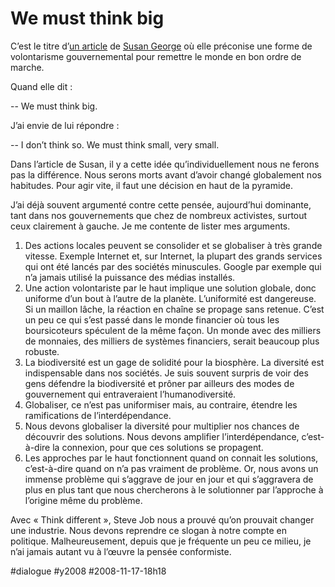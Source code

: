 # We must think big

C’est le titre d’[un article](http://www.newscientist.com/article/mg20026786.700-special-report-we-must-think-big-to-fight-environmental-disaster.html) de [Susan George](../../2007/10/histoires-de-murs.md) où elle préconise une forme de volontarisme gouvernemental pour remettre le monde en bon ordre de marche.

Quand elle dit :

-- We must think big.

J’ai envie de lui répondre :

-- I don’t think so. We must think small, very small.

Dans l’article de Susan, il y a cette idée qu’individuellement nous ne ferons pas la différence. Nous serons morts avant d’avoir changé globalement nos habitudes. Pour agir vite, il faut une décision en haut de la pyramide.

J’ai déjà souvent argumenté contre cette pensée, aujourd’hui dominante, tant dans nos gouvernements que chez de nombreux activistes, surtout ceux clairement à gauche. Je me contente de lister mes arguments.

1. Des actions locales peuvent se consolider et se globaliser à très grande vitesse. Exemple Internet et, sur Internet, la plupart des grands services qui ont été lancés par des sociétés minuscules. Google par exemple qui n’a jamais utilisé la puissance des médias installés.
2. Une action volontariste par le haut implique une solution globale, donc uniforme d’un bout à l’autre de la planète. L’uniformité est dangereuse. Si un maillon lâche, la réaction en chaîne se propage sans retenue. C’est un peu ce qui s’est passé dans le monde financier où tous les boursicoteurs spéculent de la même façon. Un monde avec des milliers de monnaies, des milliers de systèmes financiers, serait beaucoup plus robuste.
3. La biodiversité est un gage de solidité pour la biosphère. La diversité est indispensable dans nos sociétés. Je suis souvent surpris de voir des gens défendre la biodiversité et prôner par ailleurs des modes de gouvernement qui entraveraient l’humanodiversité.
4. Globaliser, ce n’est pas uniformiser mais, au contraire, étendre les ramifications de l’interdépendance.
5. Nous devons globaliser la diversité pour multiplier nos chances de découvrir des solutions. Nous devons amplifier l’interdépendance, c’est-à-dire la connexion, pour que ces solutions se propagent.
6. Les approches par le haut fonctionnent quand on connait les solutions, c’est-à-dire quand on n’a pas vraiment de problème. Or, nous avons un immense problème qui s’aggrave de jour en jour et qui s’aggravera de plus en plus tant que nous chercherons à le solutionner par l’approche à l’origine même du problème.

Avec « Think different », Steve Job nous a prouvé qu’on prouvait changer une industrie. Nous devons reprendre ce slogan à notre compte en politique. Malheureusement, depuis que je fréquente un peu ce milieu, je n’ai jamais autant vu à l’œuvre la pensée conformiste.

#dialogue #y2008 #2008-11-17-18h18
